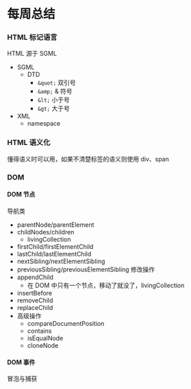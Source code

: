# 每周总结

### HTML 标记语言

HTML 源于 SGML

- SGML
  - DTD
    - `&quot;` 双引号
    - `&amp;` & 符号
    - `&lt;`  小于号
    - `&gt;`  大于号
- XML
  - namespace

### HTML 语义化

懂得语义时可以用，如果不清楚标签的语义则使用 div、span

### DOM

#### DOM 节点

导航类
  - parentNode/parentElement
  - childNodes/children
    - livingCollection
  - firstChild/firstElementChild
  - lastChild/lastElementChild
  - nextSibling/nextElementSibling
  - previousSibling/previousElementSibling
修改操作
  - appendChild
    - 在 DOM 中只有一个节点，移动了就没了，livingCollection
  - insertBefore
  - removeChild
  - replaceChild
- 高级操作
  - compareDocumentPosition
  - contains
  - isEqualNode
  - cloneNode

#### DOM 事件

冒泡与捕获
